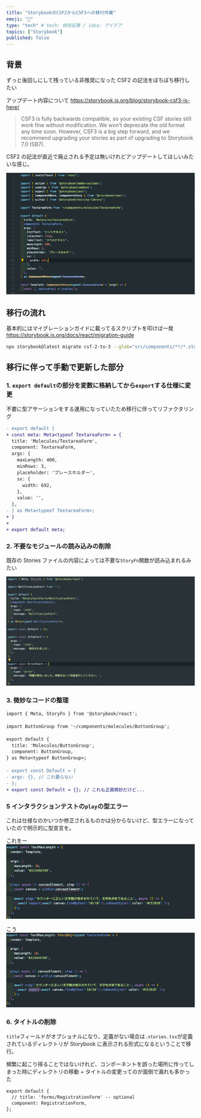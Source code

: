 ```yaml
---
title: "StorybookのCSF2からCSF3への移行作業"
emoji: "📝"
type: "tech" # tech: 技術記事 / idea: アイデア
topics: ["Storybook"]
published: false
---
```


## 背景

ずっと後回しにして残っている非推奨になった CSF2 の記法をぼちぼち移行したい

アップデート内容について
https://storybook.js.org/blog/storybook-csf3-is-here/

> CSF3 is fully backwards compatible, so your existing CSF stories still work fine without modification. We won’t deprecate the old format any time soon. However, CSF3 is a big step forward, and we recommend upgrading your stories as part of upgrading to Storybook 7.0 (SB7).

CSF2 の記法が直近で廃止される予定は無いけれどアップデートしてほしいみたいな感じ。

![csf2-code](/images/3946f8ac30499e/csf2-code.png)

## 移行の流れ

基本的にはマイグレーションガイドに載ってるスクリプトを叩けば一発
https://storybook.js.org/docs/react/migration-guide

```bash
npx storybook@latest migrate csf-2-to-3 --glob="src/components/**/*.stories.tsx"
```

## 移行に伴って手動で更新した部分

### 1. `export default`の部分を変数に格納してから`export`する仕様に変更

不要に型アサーションをする運用になっていたため移行に伴ってリファクタリング

```diff jsx
- export default {
+ const meta: Meta<typeof TextareaForm> = {
  title: 'Molecules/TextareaForm',
  component: TextareaForm,
  args: {
    maxLength: 400,
    minRows: 3,
    placeholder: 'プレースホルダー',
    sx: {
      width: 692,
    },
    value: '',
  },
- } as Meta<typeof TextareaForm>;
+ }
+
+ export default meta;
```

### 2. 不要なモジュールの読み込みの削除

既存の Stories ファイルの内容によっては不要な`StoryFn`関数が読み込まれるみたい

![unnecessary-module](/images/3946f8ac30499e/unnecessary-module.png)

### 3. 微妙なコードの整理

```diff jsx
import { Meta, StoryFn } from '@storybook/react';

import ButtonGroup from '~/components/molecules/ButtonGroup';

export default {
  title: 'Molecules/ButtonGroup',
  component: ButtonGroup,
} as Meta<typeof ButtonGroup>;

- export const Default = {
- args: {}, // これ要らない
- };
+ export const Default = {}; // これも正直微妙だけど...
```

### 5 インタラクションテストの`play`の型エラー

これは仕様なのかいつか修正されるものかは分からないけど、型エラーになっていたので明示的に型宣言を。

これをー
![test-before](/images/3946f8ac30499e/test-before.png)

こう
![test-after](/images/3946f8ac30499e/test-after.png)

### 6. タイトルの削除

`title`フィールドがオプショナルになり、定義がない場合は`.stories.tsx`が定義されているディレクトリが Storybook に表示される形式になるということで移行。

頻繁に起こり得ることではないけれど、コンポーネントを誤った場所に作ってしまった時にディレクトリの移動 + タイトルの変更ってのが面倒で漏れも多かった

```tsx
export default {
  // title: 'forms/RegistrationForm' -- optional
  component: RegistrationForm,
};
```
